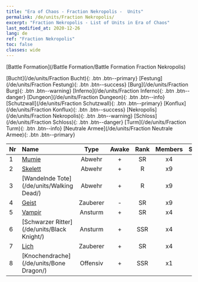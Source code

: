 ```yaml
---
title: "Era of Chaos - Fraction Nekropolis -  Units"
permalink: /de/units/Fraction Nekropolis/
excerpt: "Fraction Nekropolis - List of Units in Era of Chaos"
last_modified_at: 2020-12-26
lang: de
ref: "Fraction Nekropolis"
toc: false
classes: wide
---
```

  [Battle Formation](/Battle Formation/Battle Formation Fraction Nekropolis)

 [Bucht](/de/units/Fraction Bucht){: .btn .btn--primary} [Festung](/de/units/Fraction Festung){: .btn .btn--success} [Burg](/de/units/Fraction Burg){: .btn .btn--warning} [Inferno](/de/units/Fraction Inferno){: .btn .btn--danger} [Dungeon](/de/units/Fraction Dungeon){: .btn .btn--info} [Schutzwall](/de/units/Fraction Schutzwall){: .btn .btn--primary} [Konflux](/de/units/Fraction Konflux){: .btn .btn--success} [Nekropolis](/de/units/Fraction Nekropolis){: .btn .btn--warning} [Schloss](/de/units/Fraction Schloss){: .btn .btn--danger} [Turm](/de/units/Fraction Turm){: .btn .btn--info} [Neutrale Armee](/de/units/Fraction Neutrale Armee){: .btn .btn--primary} 

  | Nr |         Name        |   Type   | Awake |    Rank   |   Members     |  Stars  |  Attack  |     HP    |    Art     |
  |:---|:--------------------|:--------:|:-----:|:---------:|:-------------:|:-------:|:--------:|:---------:|:-----------|
  | 1 | [Mumie](/de/units/Mummy/) | Abwehr | + | SR | x4 | <i class="fas fa-star"/><i class="fas fa-star"/><i class="fas fa-star"/> | 141.0 | 2691 |  munaiyi  |
  | 2 | [Skelett](/de/units/Skeleton/) | Abwehr | + | R | x9 | <i class="fas fa-star"/> | 57.9 | 1158 |  kuloubing  |
  | 3 | [Wandelnde Tote](/de/units/Walking Dead/) | Abwehr | + | R | x9 | <i class="fas fa-star"/> | 117.7 | 2758 |  jiangshi  |
  | 4 | [Geist](/de/units/Wight/) | Zauberer | - | SR | x9 | <i class="fas fa-star"/><i class="fas fa-star"/> | 107.5 | 662 |  youling  |
  | 5 | [Vampir](/de/units/Vampire/) | Ansturm | + | SR | x4 | <i class="fas fa-star"/><i class="fas fa-star"/> | 74.4 | 910 |  xixuegui  |
  | 6 | [Schwarzer Ritter](/de/units/Black Knight/) | Ansturm | + | SSR | x4 | <i class="fas fa-star"/><i class="fas fa-star"/><i class="fas fa-star"/> | 115.8 | 910 |  heianqishi  |
  | 7 | [Lich](/de/units/Lich/) | Zauberer | + | SR | x4 | <i class="fas fa-star"/><i class="fas fa-star"/><i class="fas fa-star"/> | 228.7 | 1581 |  wuyao  |
  | 8 | [Knochendrache](/de/units/Bone Dragon/) | Offensiv | + | SSR | x1 | <i class="fas fa-star"/><i class="fas fa-star"/><i class="fas fa-star"/> | 758.0 | 5770 |  gulong  |
